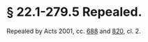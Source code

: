 # § 22.1-279.5 Repealed.

<p>Repealed by Acts 2001, cc. <a href='http://lis.virginia.gov/cgi-bin/legp604.exe?011+ful+CHAP0688'>688</a> and <a href='http://lis.virginia.gov/cgi-bin/legp604.exe?011+ful+CHAP0820'>820</a>, cl. 2.</p>